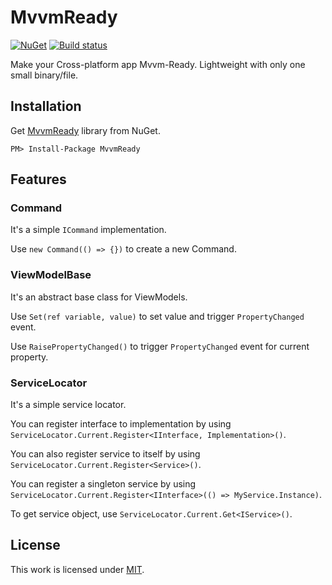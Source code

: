 # MvvmReady

[![NuGet](https://img.shields.io/nuget/v/MvvmReady.svg?label=NuGet)](https://www.nuget.org/packages/MvvmReady)
[![Build status](https://ci.appveyor.com/api/projects/status/msra1f35qd83uayo?svg=true)](https://ci.appveyor.com/project/junian/mvvmready)

Make your Cross-platform app Mvvm-Ready. Lightweight with only one small binary/file.

## Installation

Get [MvvmReady](http://www.nuget.org/packages/MvvmReady) library from NuGet.

```
PM> Install-Package MvvmReady
```


## Features

### Command

It's a simple `ICommand` implementation.

Use `new Command(() => {})` to create a new Command.

### ViewModelBase

It's an abstract base class for ViewModels.

Use `Set(ref variable, value)` to set value and trigger `PropertyChanged` event.

Use `RaisePropertyChanged()` to trigger `PropertyChanged` event for current property.

### ServiceLocator

It's a simple service locator.

You can register interface to implementation by using `ServiceLocator.Current.Register<IInterface, Implementation>()`.

You can also register service to itself by using `ServiceLocator.Current.Register<Service>()`.

You can register a singleton service by using `ServiceLocator.Current.Register<IInterface>(() => MyService.Instance)`.

To get service object, use `ServiceLocator.Current.Get<IService>()`.

## License

This work is licensed under [MIT](https://github.com/junian/mvvmready/blob/master/LICENSE).
